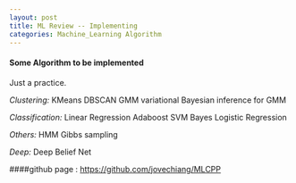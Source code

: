 ```yaml
---
layout: post
title: ML Review -- Implementing 
categories: Machine_Learning Algorithm
---
```


#### Some Algorithm to be implemented
Just a practice.

_Clustering:_
KMeans
DBSCAN
GMM 
variational Bayesian inference for GMM


_Classification:_
Linear Regression
Adaboost
SVM
Bayes Logistic Regression


_Others:_
HMM
Gibbs sampling

_Deep:_
Deep Belief Net

####github page : 
https://github.com/jovechiang/MLCPP

